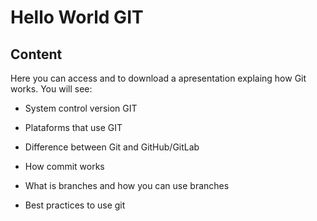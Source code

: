 # Hello World GIT

## Content

Here you can access and to download a apresentation explaing how Git works. You will see:

- System control version GIT

- Plataforms that use GIT

- Difference between Git and GitHub/GitLab

- How commit works

- What is branches and how you can use branches

- Best practices to use git